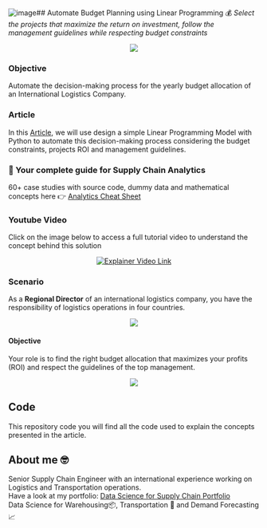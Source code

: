 ![image](https://github.com/samirsaci/budget-planning/assets/77899321/7c162a51-c528-4d03-b9fc-411f7f491c92)## Automate Budget Planning using Linear Programming 💰
*Select the projects that maximize the return on investment, follow the management guidelines while respecting budget constraints*

<p align="center">
  <img align="center" src="https://miro.medium.com/max/1280/1*N--GusdlqnmHKdSDkqaEoQ.png">
</p>

### Objective
Automate the decision-making process for the yearly budget allocation of an International Logistics Company.

### Article
In this [Article](https://www.samirsaci.com/automate-budget-planning-using-linear-programming/), we will use design a simple Linear Programming Model with Python to automate this decision-making process considering the budget constraints,
projects ROI and management guidelines.

### 📘 Your complete guide for Supply Chain Analytics
60+ case studies with source code, dummy data and mathematical concepts here 👉 [Analytics Cheat Sheet](https://bit.ly/supply-chain-cheat)

### Youtube Video
Click on the image below to access a full tutorial video to understand the concept behind this solution
<div align="center">
  <a href="https://www.youtube.com/watch?v=U_9KGjzGlkA"><img src="https://www.samirsaci.com/content/images/2023/10/image.png" alt="Explainer Video Link"></a>
</div>

### Scenario
As a **Regional Director** of an international logistics company, you have the responsibility of logistics operations in four countries.
<p align="center">
  <img align="center" src="https://cdn-images-1.medium.com/max/800/1*dr9aJ5RcxA_cLB16Ko3rIA.png">
</p>

#### Objective
Your role is to find the right budget allocation that maximizes your profits (ROI) and respect the guidelines of the top management.
<p align="center">
  <img align="center" src="https://cdn-images-1.medium.com/max/800/1*ry72nFJTW_ncLBifsvUy5Q.png">
</p>

## Code
This repository code you will find all the code used to explain the concepts presented in the article.

## About me 🤓
Senior Supply Chain Engineer with an international experience working on Logistics and Transportation operations. \
Have a look at my portfolio: [Data Science for Supply Chain Portfolio](https://samirsaci.com) \
Data Science for Warehousing📦, Transportation 🚚 and Demand Forecasting 📈 

